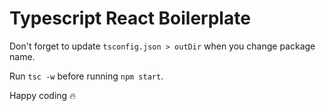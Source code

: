 # Typescript React Boilerplate

Don't forget to update `tsconfig.json > outDir` when you change package name.

Run `tsc -w` before running `npm start`.

Happy coding 🔥
